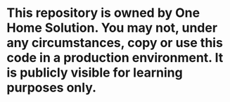 # This repository is owned by One Home Solution. You may not, under any circumstances, copy or use this code in a production environment. It is publicly visible for learning purposes only.
